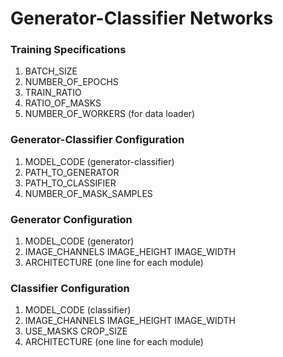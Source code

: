 # Generator-Classifier Networks

### Training Specifications

1. BATCH_SIZE
2. NUMBER_OF_EPOCHS
3. TRAIN_RATIO
4. RATIO_OF_MASKS
5. NUMBER_OF_WORKERS (for data loader)

### Generator-Classifier Configuration

1. MODEL_CODE (generator-classifier)
2. PATH_TO_GENERATOR
3. PATH_TO_CLASSIFIER
4. NUMBER_OF_MASK_SAMPLES

### Generator Configuration

1. MODEL_CODE (generator)
2. IMAGE_CHANNELS IMAGE_HEIGHT IMAGE_WIDTH
3. ARCHITECTURE (one line for each module)

### Classifier Configuration

1. MODEL_CODE (classifier)
2. IMAGE_CHANNELS IMAGE_HEIGHT IMAGE_WIDTH
3. USE_MASKS CROP_SIZE
4. ARCHITECTURE (one line for each module)
